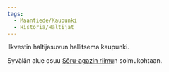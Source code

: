```yaml
---
tags:
  - Maantiede/Kaupunki
  - Historia/Haltijat
---
```

Ilkvestin haltijasuvun hallitsema kaupunki.

Syvälän alue osuu [Sôru-agazin riimu](Sôru-agazin%20riimu.png)n solmukohtaan.